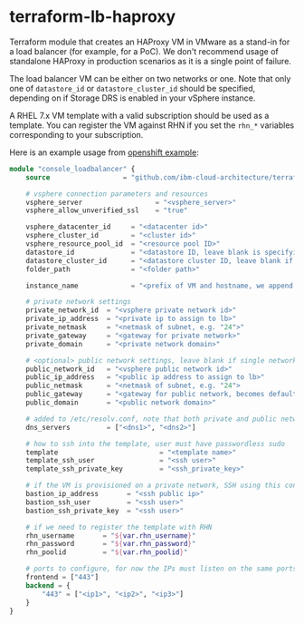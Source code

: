 # terraform-lb-haproxy

Terraform module that creates an HAProxy VM in VMware as a stand-in for a load balancer (for example, for a PoC).  We don't recommend usage of standalone HAProxy in production scenarios as it is a single point of failure.

The load balancer VM can be either on two networks or one.  Note that only one of `datastore_id` or `datastore_cluster_id` should be specified, depending on if Storage DRS is enabled in your vSphere instance.  

A RHEL 7.x VM template with a valid subscription should be used as a template.  You can register the VM against RHN if you set the `rhn_*` variables corresponding to your subscription.

Here is an example usage from [openshift example](https://github.com/ibm-cloud-architecture/terraform-openshift3-vmware-example):

```terraform
module "console_loadbalancer" {
    source                  = "github.com/ibm-cloud-architecture/terraform-lb-haproxy-vmware?ref=v1.0"

    # vsphere connection parameters and resources
    vsphere_server                  = "<vsphere_server>"
    vsphere_allow_unverified_ssl    = "true"

    vsphere_datacenter_id     = "<datacenter id>"
    vsphere_cluster_id        = "<cluster id>"
    vsphere_resource_pool_id  = "<resource pool ID>"
    datastore_id              = "<datastore ID, leave blank is specifying datastore cluster>"
    datastore_cluster_id      = "<datastore cluster ID, leave blank if specifying datastore>"
    folder_path               = "<folder path>"

    instance_name             = "<prefix of VM and hostname, we append "-haproxy" to the end>"

    # private network settings
    private_network_id  = "<vsphere private network id>"
    private_ip_address  = "<private ip to assign to lb>"
    private_netmask     = "<netmask of subnet, e.g. "24">"
    private_gateway     = "<gateway for private network>"
    private_domain      = "<private network domain>"

    # <optional> public network settings, leave blank if single network
    public_network_id   = "<vsphere public network id>"
    public_ip_address   = "<public ip address to assign to lb>"
    public_netmask      = "<netmask of subnet, e.g. "24">
    public_gateway      = "<gateway for public network, becomes default route>"
    public_domain       = "<public network domain>"

    # added to /etc/resolv.conf, note that both private and public network domains are added to the search list>
    dns_servers         = ["<dns1>", "<dns2>"]

    # how to ssh into the template, user must have passwordless sudo
    template                         = "<template name>"
    template_ssh_user                = "<ssh user>"
    template_ssh_private_key         = "<ssh_private_key>"

    # if the VM is provisioned on a private network, SSH using this connection
    bastion_ip_address       = "<ssh public ip>"
    bastion_ssh_user         = "<ssh user>"
    bastion_ssh_private_key  = "<ssh user>"

    # if we need to register the template with RHN
    rhn_username       = "${var.rhn_username}"
    rhn_password       = "${var.rhn_password}"
    rhn_poolid         = "${var.rhn_poolid}"

    # ports to configure, for now the IPs must listen on the same ports as the frontend
    frontend = ["443"]
    backend = {
        "443" = ["<ip1>", "<ip2>", "<ip3>"]
    }
}
```